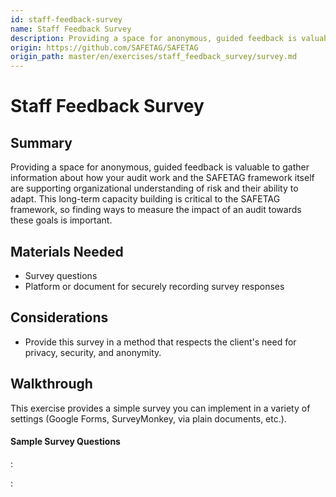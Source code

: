 ```yaml
---
id: staff-feedback-survey
name: Staff Feedback Survey
description: Providing a space for anonymous, guided feedback is valuable to gather information about how your audit work and the...
origin: https://github.com/SAFETAG/SAFETAG
origin_path: master/en/exercises/staff_feedback_survey/survey.md
---
```

# Staff Feedback Survey

## Summary

Providing a space for anonymous, guided feedback is valuable to gather information about how your audit work and the SAFETAG framework itself are supporting organizational understanding of risk and their ability to adapt. This long-term capacity building is critical to the SAFETAG framework, so finding ways to measure the impact of an audit towards these goals is important.


## Materials Needed

* Survey questions
* Platform or document for securely recording survey responses

## Considerations

* Provide this survey in a method that respects the client's need for privacy, security, and anonymity. 

## Walkthrough

This exercise provides a simple survey you can implement in a variety of settings (Google Forms, SurveyMonkey, via plain documents, etc.).

#### Sample Survey Questions

:[](survey.md)




:[](../references/footnotes.md)
